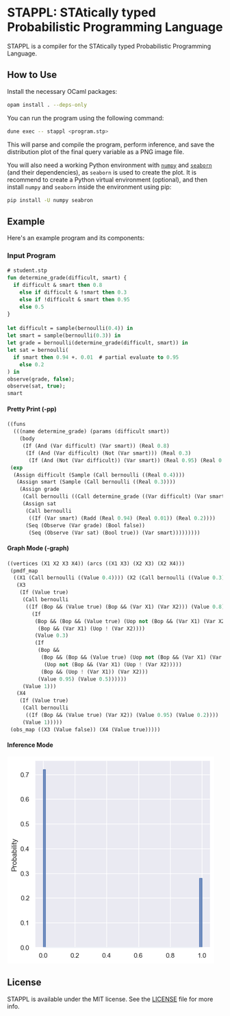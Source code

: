 # STAPPL: STAtically typed Probabilistic Programming Language

STAPPL is a compiler for the STAtically typed Probabilistic Programming Language.

## How to Use

Install the necessary OCaml packages:

```sh
opam install . --deps-only
```

You can run the program using the following command:

```sh
dune exec -- stappl <program.stp>
```

This will parse and compile the program, perform inference, and save the distribution plot of the final query variable as a PNG image file.

You will also need a working Python environment with [`numpy`](https://numpy.org/) and [`seaborn`](https://seaborn.pydata.org/) (and their dependencies), as `seaborn` is used to create the plot.
It is recommend to create a Python virtual environment (optional), and then install `numpy` and `seaborn` inside the environment using pip:

```sh
pip install -U numpy seabron
```

## Example

Here's an example program and its components:

### Input Program

```ocaml
# student.stp
fun determine_grade(difficult, smart) {
  if difficult & smart then 0.8
    else if difficult & !smart then 0.3
    else if !difficult & smart then 0.95
    else 0.5
}

let difficult = sample(bernoulli(0.4)) in
let smart = sample(bernoulli(0.3)) in
let grade = bernoulli(determine_grade(difficult, smart)) in
let sat = bernoulli(
  if smart then 0.94 +. 0.01  # partial evaluate to 0.95
    else 0.2
) in
observe(grade, false);
observe(sat, true);
smart
```

#### Pretty Print (-pp)

```scheme
((funs
  (((name determine_grade) (params (difficult smart))
    (body
     (If (And (Var difficult) (Var smart)) (Real 0.8)
      (If (And (Var difficult) (Not (Var smart))) (Real 0.3)
       (If (And (Not (Var difficult)) (Var smart)) (Real 0.95) (Real 0.5))))))))
 (exp
  (Assign difficult (Sample (Call bernoulli ((Real 0.4))))
   (Assign smart (Sample (Call bernoulli ((Real 0.3))))
    (Assign grade
     (Call bernoulli ((Call determine_grade ((Var difficult) (Var smart)))))
     (Assign sat
      (Call bernoulli
       ((If (Var smart) (Radd (Real 0.94) (Real 0.01)) (Real 0.2))))
      (Seq (Observe (Var grade) (Bool false))
       (Seq (Observe (Var sat) (Bool true)) (Var smart)))))))))
```

#### Graph Mode (-graph)

```scheme
((vertices (X1 X2 X3 X4)) (arcs ((X1 X3) (X2 X3) (X2 X4)))
 (pmdf_map
  ((X1 (Call bernoulli ((Value 0.4)))) (X2 (Call bernoulli ((Value 0.3))))
   (X3
    (If (Value true)
     (Call bernoulli
      ((If (Bop && (Value true) (Bop && (Var X1) (Var X2))) (Value 0.8)
        (If
         (Bop && (Bop && (Value true) (Uop not (Bop && (Var X1) (Var X2))))
          (Bop && (Var X1) (Uop ! (Var X2))))
         (Value 0.3)
         (If
          (Bop &&
           (Bop && (Bop && (Value true) (Uop not (Bop && (Var X1) (Var X2))))
            (Uop not (Bop && (Var X1) (Uop ! (Var X2)))))
           (Bop && (Uop ! (Var X1)) (Var X2)))
          (Value 0.95) (Value 0.5))))))
     (Value 1)))
   (X4
    (If (Value true)
     (Call bernoulli
      ((If (Bop && (Value true) (Var X2)) (Value 0.95) (Value 0.2))))
     (Value 1)))))
 (obs_map ((X3 (Value false)) (X4 (Value true)))))
```

#### Inference Mode

![student.png](./samples/student.png)

## License

STAPPL is available under the MIT license. See the [LICENSE](LICENSE) file for more info.
